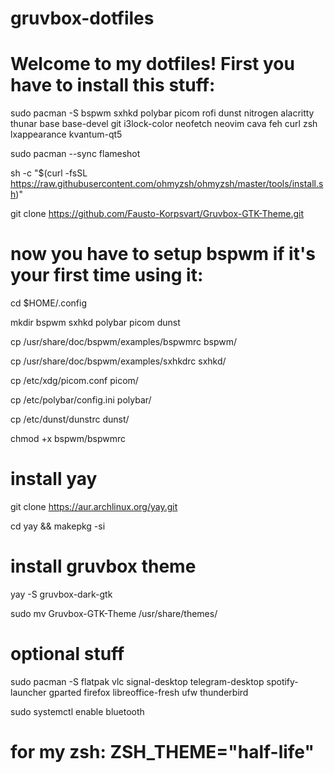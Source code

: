 # gruvbox-dotfiles
# Welcome to my dotfiles! First you have to install this stuff:
sudo pacman -S bspwm sxhkd polybar picom rofi dunst nitrogen alacritty thunar base base-devel git i3lock-color neofetch neovim cava feh curl zsh lxappearance kvantum-qt5

sudo pacman --sync flameshot

sh -c "$(curl -fsSL https://raw.githubusercontent.com/ohmyzsh/ohmyzsh/master/tools/install.sh)"

git clone https://github.com/Fausto-Korpsvart/Gruvbox-GTK-Theme.git

# now you have to setup bspwm if it's your first time using it:
cd $HOME/.config

mkdir bspwm sxhkd polybar picom dunst

cp /usr/share/doc/bspwm/examples/bspwmrc bspwm/

cp /usr/share/doc/bspwm/examples/sxhkdrc sxhkd/

cp /etc/xdg/picom.conf picom/

cp /etc/polybar/config.ini polybar/

cp /etc/dunst/dunstrc dunst/

chmod +x bspwm/bspwmrc

# install yay
git clone https://aur.archlinux.org/yay.git 

cd yay && makepkg -si

# install gruvbox theme
yay -S gruvbox-dark-gtk

sudo mv Gruvbox-GTK-Theme /usr/share/themes/

# optional stuff

sudo pacman -S flatpak vlc signal-desktop telegram-desktop spotify-launcher gparted firefox libreoffice-fresh ufw thunderbird

sudo systemctl enable bluetooth

# for my zsh: ZSH_THEME="half-life"
